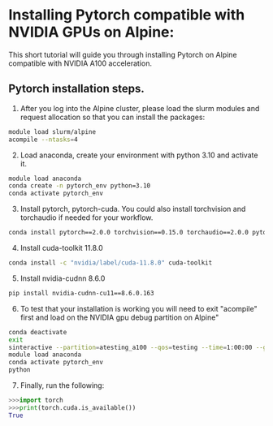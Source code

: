 Installing Pytorch compatible with NVIDIA GPUs on Alpine:
=========================================================

This short tutorial will guide you through installing Pytorch on Alpine compatible with NVIDIA A100 acceleration.

## Pytorch installation steps.

1) After you log into the Alpine cluster, please load the slurm modules and request allocation so that you can install the packages:

```bash
module load slurm/alpine 
acompile --ntasks=4 
```

2) Load anaconda, create your environment with python 3.10 and activate it.

```bash
module load anaconda
conda create -n pytorch_env python=3.10 
conda activate pytorch_env
```
3) Install pytorch, pytorch-cuda. You could also install torchvision and torchaudio if needed for your workflow.

```bash
conda install pytorch==2.0.0 torchvision==0.15.0 torchaudio==2.0.0 pytorch-cuda=11.8 -c pytorch -c nvidia 
```

4) Install cuda-toolkit 11.8.0

```bash
conda install -c "nvidia/label/cuda-11.8.0" cuda-toolkit 
```

5) Install nvidia-cudnn 8.6.0

```bash
pip install nvidia-cudnn-cu11==8.6.0.163 
```

6) To test that your installation is working you will need to exit "acompile"  first and load on the NVIDIA gpu debug partition on Alpine"

```bash
conda deactivate
exit
sinteractive --partition=atesting_a100 --qos=testing --time=1:00:00 --gres=gpu:1 --ntasks=2
module load anaconda
conda activate pytorch_env
python
```

7) Finally, run the following:

```python
>>>import torch
>>>print(torch.cuda.is_available())
True
```






